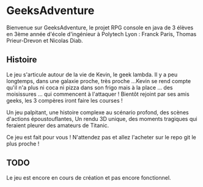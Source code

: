 # GeeksAdventure
Bienvenue sur GeeksAdventure, le projet RPG console en java de 3 élèves en 3ème année d'école d'ingénieur à Polytech Lyon : Franck Paris, Thomas Prieur-Drevon et Nicolas Diab.

## Histoire
Le jeu s'articule autour de la vie de Kevin, le geek lambda. Il y a peu longtemps, dans une galaxie proche, très proche ...Kevin se rend compte qu'il n'a plus ni coca ni pizza dans son frigo mais à la place ... des moisissures ... qui commencent à l'attaquer ! Bientôt rejoint par ses amis geeks, les 3 compères iront faire les courses !

Un jeu palpitant, une histoire complexe au scénario profond, des scènes d'actions époustouflantes, Un rendu 3D unique, des moments tragiques qui feraient pleurer des amateurs de Titanic.

Ce jeu est fait pour vous ! N'attendez pas et allez l'acheter sur le repo git le plus proche !

## TODO
Le jeu est encore en cours de création et pas encore fonctionnel.